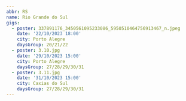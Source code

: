 ```yaml
---
abbr: RS
name: Rio Grande do Sul
gigs:
  - poster: 337891176_3450561095233086_5950510464756913467_n.jpeg
    date: '22/10/2023 18:00'
    city: Porto Alegre
    daysGroup: 20/21/22
  - poster: 3.10.jpg
    date: '29/10/2023 15:00'
    city: Porto Alegre
    daysGroup: 27/28/29/30/31
  - poster: 3.11.jpg
    date: '31/10/2023 15:00'
    city: Caxias do Sul
    daysGroup: 27/28/29/30/31
---
```


